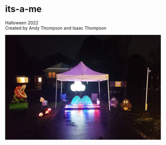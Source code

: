 # its-a-me
Halloween 2022  
Created by Andy Thompson and Isaac Thompson  

![A Mario Halloween setup with rainbow lights](./media/screenshots/its-a-me.jpg "ITS-A-ME")